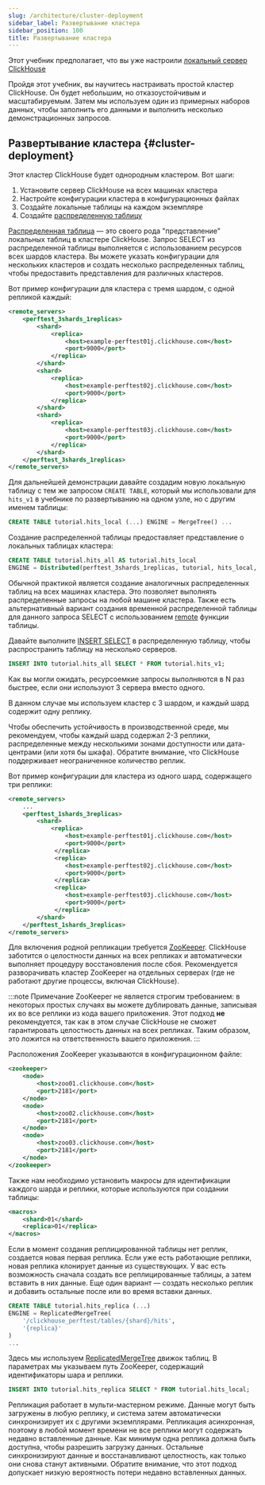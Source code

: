 ```yaml
---
slug: /architecture/cluster-deployment
sidebar_label: Развертывание кластера
sidebar_position: 100
title: Развертывание кластера
---
```


Этот учебник предполагает, что вы уже настроили [локальный сервер ClickHouse](../getting-started/install.md)

Пройдя этот учебник, вы научитесь настраивать простой кластер ClickHouse. Он будет небольшим, но отказоустойчивым и масштабируемым. Затем мы используем один из примерных наборов данных, чтобы заполнить его данными и выполнить несколько демонстрационных запросов.

## Развертывание кластера {#cluster-deployment}

Этот кластер ClickHouse будет однородным кластером. Вот шаги:

1.  Установите сервер ClickHouse на всех машинах кластера
2.  Настройте конфигурации кластера в конфигурационных файлах
3.  Создайте локальные таблицы на каждом экземпляре
4.  Создайте [распределенную таблицу](../engines/table-engines/special/distributed.md)

[Распределенная таблица](../engines/table-engines/special/distributed.md) — это своего рода "представление" локальных таблиц в кластере ClickHouse. Запрос SELECT из распределенной таблицы выполняется с использованием ресурсов всех шардов кластера. Вы можете указать конфигурации для нескольких кластеров и создать несколько распределенных таблиц, чтобы предоставить представления для различных кластеров.

Вот пример конфигурации для кластера с тремя шардом, с одной репликой каждый:

```xml
<remote_servers>
    <perftest_3shards_1replicas>
        <shard>
            <replica>
                <host>example-perftest01j.clickhouse.com</host>
                <port>9000</port>
            </replica>
        </shard>
        <shard>
            <replica>
                <host>example-perftest02j.clickhouse.com</host>
                <port>9000</port>
            </replica>
        </shard>
        <shard>
            <replica>
                <host>example-perftest03j.clickhouse.com</host>
                <port>9000</port>
            </replica>
        </shard>
    </perftest_3shards_1replicas>
</remote_servers>
```

Для дальнейшей демонстрации давайте создадим новую локальную таблицу с тем же запросом `CREATE TABLE`, который мы использовали для `hits_v1` в учебнике по развертыванию на одном узле, но с другим именем таблицы:

```sql
CREATE TABLE tutorial.hits_local (...) ENGINE = MergeTree() ...
```

Создание распределенной таблицы предоставляет представление о локальных таблицах кластера:

```sql
CREATE TABLE tutorial.hits_all AS tutorial.hits_local
ENGINE = Distributed(perftest_3shards_1replicas, tutorial, hits_local, rand());
```

Обычной практикой является создание аналогичных распределенных таблиц на всех машинах кластера. Это позволяет выполнять распределенные запросы на любой машине кластера. Также есть альтернативный вариант создания временной распределенной таблицы для данного запроса SELECT с использованием [remote](../sql-reference/table-functions/remote.md) функции таблицы.

Давайте выполните [INSERT SELECT](../sql-reference/statements/insert-into.md) в распределенную таблицу, чтобы распространить таблицу на несколько серверов.

```sql
INSERT INTO tutorial.hits_all SELECT * FROM tutorial.hits_v1;
```

Как вы могли ожидать, ресурсоемкие запросы выполняются в N раз быстрее, если они используют 3 сервера вместо одного.

В данном случае мы используем кластер с 3 шардом, и каждый шард содержит одну реплику.

Чтобы обеспечить устойчивость в производственной среде, мы рекомендуем, чтобы каждый шард содержал 2-3 реплики, распределенные между несколькими зонами доступности или дата-центрами (или хотя бы шкафа). Обратите внимание, что ClickHouse поддерживает неограниченное количество реплик.

Вот пример конфигурации для кластера из одного шард, содержащего три реплики:

```xml
<remote_servers>
    ...
    <perftest_1shards_3replicas>
        <shard>
            <replica>
                <host>example-perftest01j.clickhouse.com</host>
                <port>9000</port>
             </replica>
             <replica>
                <host>example-perftest02j.clickhouse.com</host>
                <port>9000</port>
             </replica>
             <replica>
                <host>example-perftest03j.clickhouse.com</host>
                <port>9000</port>
             </replica>
        </shard>
    </perftest_1shards_3replicas>
</remote_servers>
```

Для включения родной репликации требуется [ZooKeeper](http://zookeeper.apache.org/). ClickHouse заботится о целостности данных на всех репликах и автоматически выполняет процедуру восстановления после сбоя. Рекомендуется разворачивать кластер ZooKeeper на отдельных серверах (где не работают другие процессы, включая ClickHouse).

:::note Примечание
ZooKeeper не является строгим требованием: в некоторых простых случаях вы можете дублировать данные, записывая их во все реплики из кода вашего приложения. Этот подход **не** рекомендуется, так как в этом случае ClickHouse не сможет гарантировать целостность данных на всех репликах. Таким образом, это ложится на ответственность вашего приложения.
:::

Расположения ZooKeeper указываются в конфигурационном файле:

```xml
<zookeeper>
    <node>
        <host>zoo01.clickhouse.com</host>
        <port>2181</port>
    </node>
    <node>
        <host>zoo02.clickhouse.com</host>
        <port>2181</port>
    </node>
    <node>
        <host>zoo03.clickhouse.com</host>
        <port>2181</port>
    </node>
</zookeeper>
```

Также нам необходимо установить макросы для идентификации каждого шарда и реплики, которые используются при создании таблицы:

```xml
<macros>
    <shard>01</shard>
    <replica>01</replica>
</macros>
```

Если в момент создания реплицированной таблицы нет реплик, создается новая первая реплика. Если уже есть работающие реплики, новая реплика клонирует данные из существующих. У вас есть возможность сначала создать все реплицированные таблицы, а затем вставить в них данные. Еще один вариант — создать несколько реплик и добавить остальные после или во время вставки данных.

```sql
CREATE TABLE tutorial.hits_replica (...)
ENGINE = ReplicatedMergeTree(
    '/clickhouse_perftest/tables/{shard}/hits',
    '{replica}'
)
...
```

Здесь мы используем [ReplicatedMergeTree](../engines/table-engines/mergetree-family/replication.md) движок таблиц. В параметрах мы указываем путь ZooKeeper, содержащий идентификаторы шара и реплики.

```sql
INSERT INTO tutorial.hits_replica SELECT * FROM tutorial.hits_local;
```

Репликация работает в мульти-мастерном режиме. Данные могут быть загружены в любую реплику, и система затем автоматически синхронизирует их с другими экземплярами. Репликация асинхронная, поэтому в любой момент времени не все реплики могут содержать недавно вставленные данные. Как минимум одна реплика должна быть доступна, чтобы разрешить загрузку данных. Остальные синхронизируют данные и восстанавливают целостность, как только они снова станут активными. Обратите внимание, что этот подход допускает низкую вероятность потери недавно вставленных данных.
